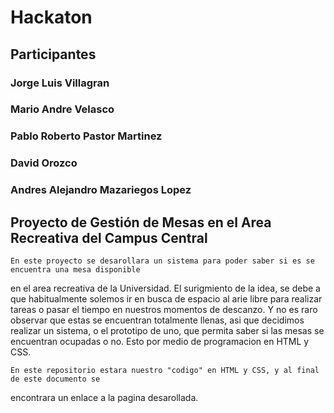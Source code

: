 # Hackaton

## Participantes
### Jorge Luis Villagran 
### Mario Andre Velasco
### Pablo Roberto Pastor Martinez 
### David Orozco
### Andres Alejandro Mazariegos Lopez

## Proyecto de Gestión de Mesas en el Area Recreativa del Campus Central

    En este proyecto se desarollara un sistema para poder saber si es se encuentra una mesa disponible
en el area recreativa de la Universidad. El surigmiento de la idea, se debe a que habitualmente solemos ir en busca de espacio al arie libre para realizar tareas o pasar el tiempo en nuestros momentos de descanzo. Y no es raro observar que estas se encuentran totalmente llenas, asi que decidimos realizar un sistema, o el prototipo de uno, que permita saber si las mesas se encuentran ocupadas o no. Esto por medio de programacion en HTML y CSS. 

    En este repositorio estara nuestro "codigo" en HTML y CSS, y al final de este documento se 
encontrara un enlace a la pagina desarollada. 



